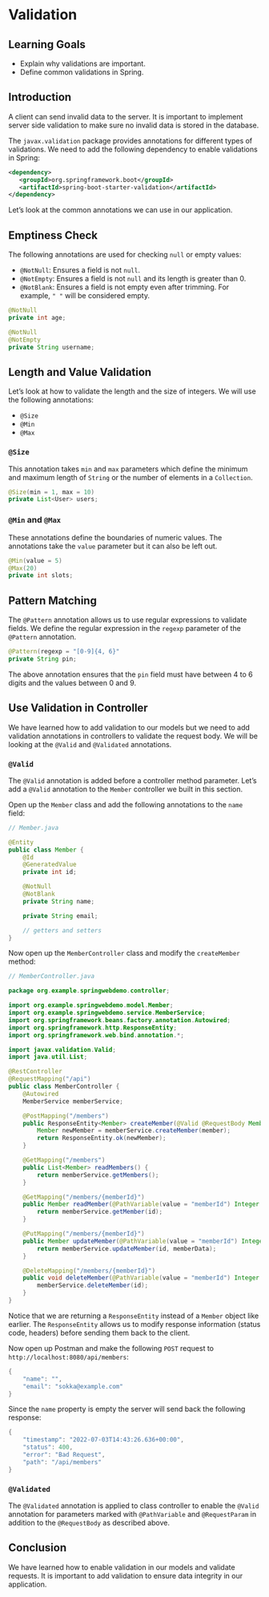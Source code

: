 # Validation

## Learning Goals

- Explain why validations are important.
- Define common validations in Spring.

## Introduction

A client can send invalid data to the server. It is important to implement
server side validation to make sure no invalid data is stored in the database.

The `javax.validation` package provides annotations for different types of
validations. We need to add the following dependency to enable validations in
Spring:

```xml
<dependency>
   <groupId>org.springframework.boot</groupId>
   <artifactId>spring-boot-starter-validation</artifactId>
</dependency>
```

Let’s look at the common annotations we can use in our application.

## Emptiness Check

The following annotations are used for checking `null` or empty values:

- `@NotNull`: Ensures a field is not `null`.
- `@NotEmpty`: Ensures a field is not `null` and its length is greater than 0.
- `@NotBlank`: Ensures a field is not empty even after trimming. For example,
  `" "` will be considered empty.

```java
@NotNull
private int age;

@NotNull
@NotEmpty
private String username;
```

## Length and Value Validation

Let’s look at how to validate the length and the size of integers. We will use
the following annotations:

- `@Size`
- `@Min`
- `@Max`

### `@Size`

This annotation takes `min` and `max` parameters which define the minimum and
maximum length of `String` or the number of elements in a `Collection`.

```java
@Size(min = 1, max = 10)
private List<User> users;
```

### `@Min` and `@Max`

These annotations define the boundaries of numeric values. The annotations take
the `value` parameter but it can also be left out.

```java
@Min(value = 5)
@Max(20)
private int slots;
```

## Pattern Matching

The `@Pattern` annotation allows us to use regular expressions to validate
fields. We define the regular expression in the `regexp` parameter of the
`@Pattern` annotation.

```java
@Pattern(regexp = "[0-9]{4, 6}"
private String pin;
```

The above annotation ensures that the `pin` field must have between 4 to 6
digits and the values between 0 and 9.

## Use Validation in Controller

We have learned how to add validation to our models but we need to add
validation annotations in controllers to validate the request body. We will be
looking at the `@Valid` and `@Validated` annotations.

### `@Valid`

The `@Valid` annotation is added before a controller method parameter. Let’s add
a `@Valid` annotation to the `Member` controller we built in this section.

Open up the `Member` class and add the following annotations to the `name`
field:

```java
// Member.java

@Entity
public class Member {
    @Id
    @GeneratedValue
    private int id;

    @NotNull
    @NotBlank
    private String name;

    private String email;

    // getters and setters
}
```

Now open up the `MemberController` class and modify the `createMember` method:

```java
// MemberController.java

package org.example.springwebdemo.controller;

import org.example.springwebdemo.model.Member;
import org.example.springwebdemo.service.MemberService;
import org.springframework.beans.factory.annotation.Autowired;
import org.springframework.http.ResponseEntity;
import org.springframework.web.bind.annotation.*;

import javax.validation.Valid;
import java.util.List;

@RestController
@RequestMapping("/api")
public class MemberController {
    @Autowired
    MemberService memberService;

    @PostMapping("/members")
    public ResponseEntity<Member> createMember(@Valid @RequestBody Member member) {
        Member newMember = memberService.createMember(member);
        return ResponseEntity.ok(newMember);
    }

    @GetMapping("/members")
    public List<Member> readMembers() {
        return memberService.getMembers();
    }

    @GetMapping("/members/{memberId}")
    public Member readMember(@PathVariable(value = "memberId") Integer id) {
        return memberService.getMember(id);
    }

    @PutMapping("/members/{memberId}")
    public Member updateMember(@PathVariable(value = "memberId") Integer id, @RequestBody Member memberData) {
        return memberService.updateMember(id, memberData);
    }

    @DeleteMapping("/members/{memberId}")
    public void deleteMember(@PathVariable(value = "memberId") Integer id) {
        memberService.deleteMember(id);
    }
}
```

Notice that we are returning a `ResponseEntity` instead of a `Member` object
like earlier. The `ResponseEntity` allows us to modify response information
(status code, headers) before sending them back to the client.

Now open up Postman and make the following `POST` request to
`http://localhost:8080/api/members`:

```java
{
    "name": "",
    "email": "sokka@example.com"
}
```

Since the `name` property is empty the server will send back the following
response:

```java
{
    "timestamp": "2022-07-03T14:43:26.636+00:00",
    "status": 400,
    "error": "Bad Request",
    "path": "/api/members"
}
```

### `@Validated`

The `@Validated` annotation is applied to class controller to enable the
`@Valid` annotation for parameters marked with `@PathVariable` and
`@RequestParam` in addition to the `@RequestBody` as described above.

## Conclusion

We have learned how to enable validation in our models and validate requests. It
is important to add validation to ensure data integrity in our application.
